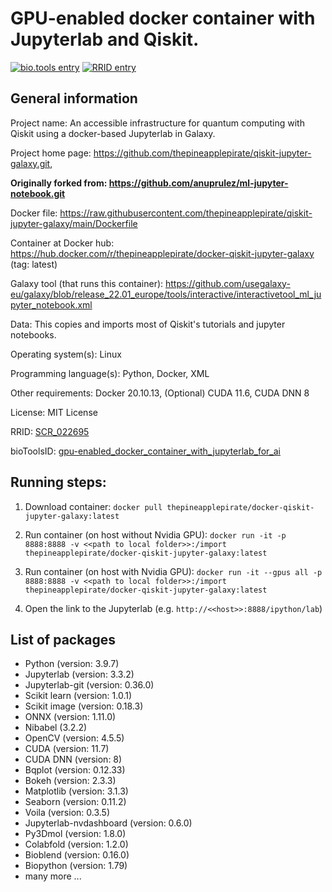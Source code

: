 # GPU-enabled docker container with Jupyterlab and Qiskit.

[![bio.tools entry](https://img.shields.io/badge/bio.tools-gpu-enabled_docker_container_with_jupyterlab_for_ai.svg)](https://bio.tools/gpu-enabled_docker_container_with_jupyterlab_for_ai) [![RRID entry](https://img.shields.io/badge/RRID-SCR_022695-blue.svg)](https://scicrunch.org/resources/about/registry/SCR_022695)


## General information

Project name: An accessible infrastructure for quantum computing with Qiskit using a docker-based Jupyterlab in Galaxy.

Project home page: https://github.com/thepineapplepirate/qiskit-jupyter-galaxy.git, 

**Originally forked from: https://github.com/anuprulez/ml-jupyter-notebook.git**

Docker file: https://raw.githubusercontent.com/thepineapplepirate/qiskit-jupyter-galaxy/main/Dockerfile

Container at Docker hub: https://hub.docker.com/r/thepineapplepirate/docker-qiskit-jupyter-galaxy (tag: latest)

Galaxy tool (that runs this container): https://github.com/usegalaxy-eu/galaxy/blob/release_22.01_europe/tools/interactive/interactivetool_ml_jupyter_notebook.xml

Data: This copies and imports most of Qiskit's tutorials and jupyter notebooks.

Operating system(s): Linux

Programming language(s): Python, Docker, XML

Other requirements: Docker 20.10.13, (Optional) CUDA 11.6, CUDA DNN 8

License: MIT License

RRID: [SCR_022695](https://scicrunch.org/resources/about/registry/SCR_022695)

bioToolsID: [gpu-enabled_docker_container_with_jupyterlab_for_ai](https://bio.tools/gpu-enabled_docker_container_with_jupyterlab_for_ai)


## Running steps:

1. Download container: `docker pull thepineapplepirate/docker-qiskit-jupyter-galaxy:latest`

2. Run container (on host without Nvidia GPU): `docker run -it -p 8888:8888 -v <<path to local folder>>:/import thepineapplepirate/docker-qiskit-jupyter-galaxy:latest`

3. Run container (on host with Nvidia GPU): `docker run -it --gpus all -p 8888:8888 -v <<path to local folder>>:/import thepineapplepirate/docker-qiskit-jupyter-galaxy:latest`

4. Open the link to the Jupyterlab (e.g. `http://<<host>>:8888/ipython/lab`)

## List of packages

- Python (version: 3.9.7)
- Jupyterlab (version: 3.3.2)
- Jupyterlab-git (version: 0.36.0)
- Scikit learn (version: 1.0.1)
- Scikit image (version: 0.18.3)
- ONNX (version: 1.11.0)
- Nibabel (3.2.2)
- OpenCV (version: 4.5.5)
- CUDA (version: 11.7)
- CUDA DNN (version: 8)
- Bqplot (version: 0.12.33)
- Bokeh (version: 2.3.3)
- Matplotlib (version: 3.1.3)
- Seaborn (version: 0.11.2)
- Voila (version: 0.3.5)
- Jupyterlab-nvdashboard (version: 0.6.0)
- Py3Dmol (version: 1.8.0)
- Colabfold (version: 1.2.0)
- Bioblend (version: 0.16.0)
- Biopython (version: 1.79)
- many more ...
